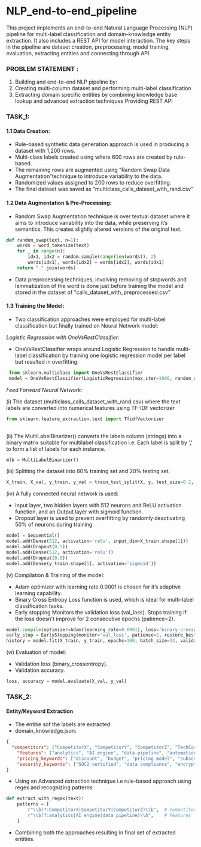 # NLP_end-to-end_pipeline
This project implements an end-to-end Natural Language Processing (NLP) pipeline for multi-label classification and domain-knowledge entity extraction. It also includes a REST API for model interaction. The key steps in the pipeline are dataset creation, preprocessing, model training, evaluation, extracting entities and connecting through API.

### PROBLEM STATEMENT : 

1. Building and end-to-end NLP pipeline by:
2. Creating multi-column dataset and performing multi-label classification
3. Extracting domain specific entities by combining knowledge base lookup and advanced extraction techniques Providing REST API

### TASK_1:

#### 1.1 Data Creation:
* Rule-based synthetic data generation approach is used in producing a dataset with 1,200 rows.
* Multi-class labels created using where 600 rows are created by rule-based.
* The remaining rows are augmented using “Random Swap Data Augmentation”technique to introduce variability to the data.
* Randomized values assigned to 200 rows to reduce overfitting.
* The final dataset was saved as “multiclass_calls_dataset_with_rand.csv”

#### 1.2 Data Augmentation & Pre-Processing:
* Random Swap Augmentation technique is over textual dataset where it aims to introduce variability into the data, while preserving it’s semantics. This creates slightly altered versions of the original text.
```python
def random_swap(text, n=1):
    words = word_tokenize(text)
    for _ in range(n):
        idx1, idx2 = random.sample(range(len(words)), 2)
        words[idx1], words[idx2] = words[idx2], words[idx1]
    return " ".join(words)
```


* Data preprocessing techniques, involving removing of stopwords and lemmatization of the word is done just before training the model and stored in the dataset of "calls_dataset_with_preprocessed.csv"


#### 1.3 Training the Model:
* Two classification approaches were employed for multi-label classification but finally trained on Neural Network model:
    
*Logistic Regression with OneVsRestClassifier:*
  * OneVsRestClassifier wraps around Logistic Regression to handle multi-label classification by training one logistic regression model per label but resulted in overfitting.

```python
 from sklearn.multiclass import OneVsRestClassifier
 model = OneVsRestClassifier(LogisticRegression(max_iter=1000, random_state=42))
```

*Feed Forward Neural Network:*
  
(i) The dataset (multiclass_calls_dataset_with_rand.csv) where the text labels are converted into numerical features using TF-IDF vectorizer
  
```python
from sklearn.feature_extraction.text import TfidfVectorizer
                 
```

(ii) The MultiLabelBinarizer() converts the labels column (strings) into a binary matrix suitable for multilabel classification i.e. Each label is split by ',' to form a list of             labels for each instance.
```python
mlb = MultiLabelBinarizer()
  ```
  
(iii) Splitting the dataset into 80% training set and 20% testing set.
```python
X_train, X_val, y_train, y_val = train_test_split(X, y, test_size=0.2, random_state=42)
```

(iv) A fully connected neural network is used:
* Input layer, two hidden layers with 512 neurons and ReLU activation function, and an Output layer with sigmoid function.
* Dropout layer is used to prevent overfitting by randomly deactivating 50% of neurons during training.
```python
model = Sequential()
model.add(Dense(512, activation='relu', input_dim=X_train.shape[1]))
model.add(Dropout(0.5))
model.add(Dense(512, activation='relu'))
model.add(Dropout(0.5))
model.add(Dense(y_train.shape[1], activation='sigmoid'))
```
  
(v) Compilation & Training of the model:
* Adam optimizer with learning rate 0.0001 is chosen for it’s adaptive learning capability.
* Binary Cross Entropy Loss function is used, which is ideal for multi-label classification tasks.
* Early stopping Monitors the validation loss (val_loss). Stops training if the loss doesn't improve for 2 consecutive epochs (patience=2).
```python
model.compile(optimizer=Adam(learning_rate=0.0001), loss='binary_crossentropy', metrics=['accuracy'])
early_stop = EarlyStopping(monitor='val_loss', patience=2, restore_best_weights=True)
history = model.fit(X_train, y_train, epochs=100, batch_size=32, validation_data=(X_val, y_val), callbacks=[early_stop])
```
  
(vi) Evaluation of model:
* Validation loss (binary_crossentropy).
* Validation accuracy.
```python
loss, accuracy = model.evaluate(X_val, y_val)
```



### TASK_2:

#### Entity/Keyword Extraction 
* The entitie sof the labels are extracted.
* domain_knowledge.json:
```json
{
  "competitors": ["CompetitorX", "CompetitorY", "CompetitorZ", "TechCorp", "MediPlus"],
    "features": ["analytics", "AI engine", "data pipeline", "automation", "remote monitoring, fast delivery, high resolution"],
    "pricing_keywords": ["discount", "budget", "pricing model", "subscription cost"],
    "security_keywords": ["SOC2 certified", "data compliance", "encryption", "privacy policy"]
}
  ```
* Using an Advanced extraction technique i.e rule-based approach using regex and recognizing patterns
```python
def extract_with_regex(text):
    patterns = [
        r"\\b(?:CompetitorX|CompetitorY|CompetitorZ)\\b",  # Competitors
        r"\\b(?:analytics|AI engine|data pipeline)\\b",    # Features
    ]
```
* Combining both the approaches resulting in final set of extracted entities.



       
  












